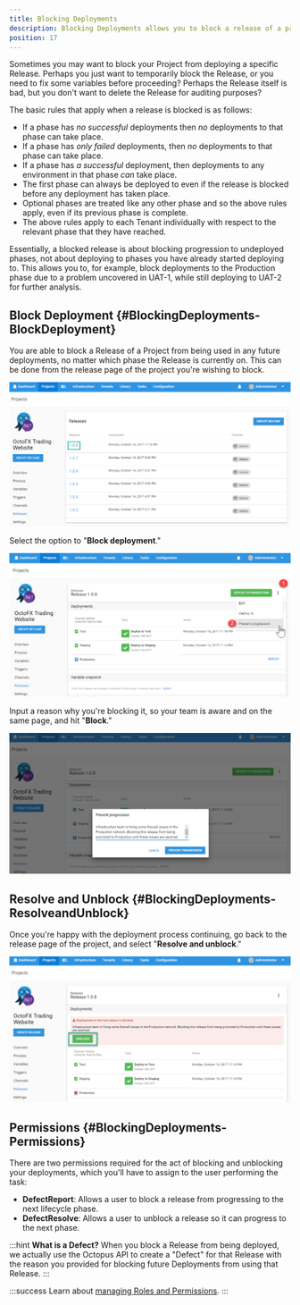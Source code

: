 ```yaml
---
title: Blocking Deployments
description: Blocking Deployments allows you to block a release of a project from being used in any future deployments.
position: 17
---
```


Sometimes you may want to block your Project from deploying a specific Release. Perhaps you just want to temporarily block the Release, or you need to fix some variables before proceeding? Perhaps the Release itself is bad, but you don't want to delete the Release for auditing purposes?

The basic rules that apply when a release is blocked is as follows:
- If a phase has _no successful_ deployments then _no_ deployments to that phase can take place.
- If a phase has _only failed_ deployments, then _no_ deployments to that phase can take place.
- If a phase has _a successful_ deployment, then deployments to any environment in that phase _can_ take place.
- The first phase can always be deployed to even if the release is blocked before any deployment has taken place.
- Optional phases are treated like any other phase and so the above rules apply, even if its previous phase is complete.
- The above rules apply to each Tenant individually with respect to the relevant phase that they have reached.

Essentially, a blocked release is about blocking progression to undeployed phases, not about deploying to phases you have already started deploying to. This allows you to, for example, block deployments to the Production phase due to a problem uncovered in UAT-1, while still deploying to UAT-2 for further analysis.

## Block Deployment {#BlockingDeployments-BlockDeployment}

You are able to block a Release of a Project from being used in any future deployments, no matter which phase the Release is currently on. This can be done from the release page of the project you're wishing to block.

![](/docs/images/3049133/5865856.png "width=500")

Select the option to "**Block deployment**."

![](/docs/images/3049133/5865857.png "width=500")

Input a reason why you're blocking it, so your team is aware and on the same page, and hit "**Block**."

![](/docs/images/3049133/5865858.png "width=500")

## Resolve and Unblock {#BlockingDeployments-ResolveandUnblock}

Once you're happy with the deployment process continuing, go back to the release page of the project, and select "**Resolve and unblock**."

![](/docs/images/3049133/5865859.png "width=500")

## Permissions {#BlockingDeployments-Permissions}

There are two permissions required for the act of blocking and unblocking your deployments, which you'll have to assign to the user performing the task:

- **DefectReport**: Allows a user to block a release from progressing to the next lifecycle phase.
- **DefectResolve**: Allows a user to unblock a release so it can progress to the next phase.

:::hint
**What is a Defect?**
When you block a Release from being deployed, we actually use the Octopus API to create a "Defect" for that Release with the reason you provided for blocking future Deployments from using that Release.
:::

:::success
Learn about [managing Roles and Permissions](/docs/administration/managing-users-and-teams/user-roles.md).
:::
